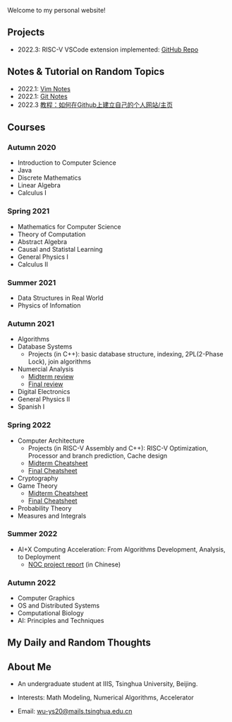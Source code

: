 Welcome to my personal website!

## Projects

- 2022.3: RISC-V VSCode extension implemented: [GitHub Repo](https://github.com/wu-ys/vscode-riscv-support)

## Notes & Tutorial on Random Topics

- 2022.1: [Vim Notes](https://wu-ys.github.io/notes/vim/) 
- 2022.1: [Git Notes](https://wu-ys.github.io/notes/git/) 
- 2022.3 [教程：如何在Github上建立自己的个人网站/主页](https://wu-ys.github.io/notes/github_website/gh-page-tutorial.html) 

## Courses

### Autumn 2020

- Introduction to Computer Science
- Java
- Discrete Mathematics
- Linear Algebra
- Calculus I

### Spring 2021

- Mathematics for Computer Science
- Theory of Computation
- Abstract Algebra
- Causal and Statistal Learning
- General Physics I
- Calculus II

### Summer 2021

- Data Structures in Real World
- Physics of Infomation

### Autumn 2021

- Algorithms
- Database Systems
  - Projects (in C++): basic database structure, indexing, 2PL(2-Phase Lock), join algorithms
- Numercial Analysis
  - [Midterm review](https://wu-ys.github.io/courses/numerical/midterm-review.html)
  - [Final review](https://wu-ys.github.io/courses/numerical/final-review.html)
- Digital Electronics
- General Physics II
- Spanish I

### Spring 2022

- Computer Architecture
  - Projects (in RISC-V Assembly and C++): RISC-V Optimization, Processor and branch prediction, Cache design
  - [Midterm Cheatsheet](https://wu-ys.github.io/courses/architecture/midterm-cheatsheet.html)
  - [Final Cheatsheet](https://wu-ys.github.io/courses/architecture/final.html)
- Cryptography
- Game Theory
  - [Midterm Cheatsheet](https://wu-ys.github.io/courses/game-theory/midterm-cheatsheet.html)
  - [Final Cheatsheet](https://wu-ys.github.io/courses/game-theory/final-cheatsheet.html)
- Probability Theory
- Measures and Integrals



### Summer 2022

- AI+X Computing Acceleration: From Algorithms Development, Analysis, to Deployment
  - [NOC project report](https://wu-ys.github.io/courses/AI+X/project/report) (in Chinese)


### Autumn 2022

- Computer Graphics
- OS and Distributed Systems
- Computational Biology
- AI: Principles and Techniques

## My Daily and Random Thoughts



## About Me

- An undergraduate student at IIIS, Tsinghua University, Beijing.

- Interests: Math Modeling, Numerical Algorithms, Accelerator

- Email: wu-ys20@mails.tsinghua.edu.cn
